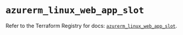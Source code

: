 # `azurerm_linux_web_app_slot`

Refer to the Terraform Registry for docs: [`azurerm_linux_web_app_slot`](https://registry.terraform.io/providers/hashicorp/azurerm/4.5.0/docs/resources/linux_web_app_slot).
